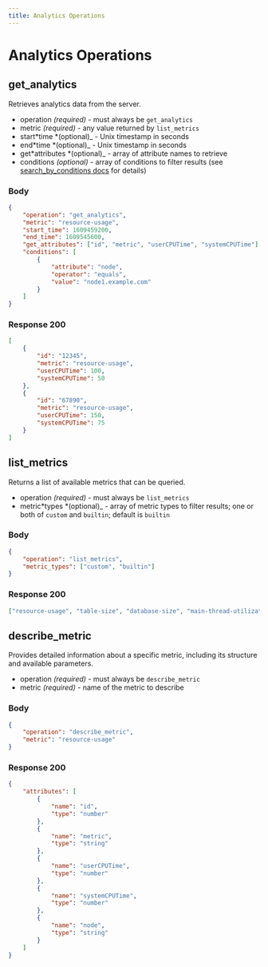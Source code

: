 ```yaml
---
title: Analytics Operations
---
```


# Analytics Operations

## get_analytics

Retrieves analytics data from the server.

- operation _(required)_ - must always be `get_analytics`
- metric _(required)_ - any value returned by `list_metrics`
- start*time *(optional)\_ - Unix timestamp in seconds
- end*time *(optional)\_ - Unix timestamp in seconds
- get*attributes *(optional)\_ - array of attribute names to retrieve
- conditions _(optional)_ - array of conditions to filter results (see [search_by_conditions docs](./nosql-operations) for details)

### Body

```json
{
	"operation": "get_analytics",
	"metric": "resource-usage",
	"start_time": 1609459200,
	"end_time": 1609545600,
	"get_attributes": ["id", "metric", "userCPUTime", "systemCPUTime"],
	"conditions": [
		{
			"attribute": "node",
			"operator": "equals",
			"value": "node1.example.com"
		}
	]
}
```

### Response 200

```json
[
	{
		"id": "12345",
		"metric": "resource-usage",
		"userCPUTime": 100,
		"systemCPUTime": 50
	},
	{
		"id": "67890",
		"metric": "resource-usage",
		"userCPUTime": 150,
		"systemCPUTime": 75
	}
]
```

## list_metrics

Returns a list of available metrics that can be queried.

- operation _(required)_ - must always be `list_metrics`
- metric*types *(optional)\_ - array of metric types to filter results; one or both of `custom` and `builtin`; default is `builtin`

### Body

```json
{
	"operation": "list_metrics",
	"metric_types": ["custom", "builtin"]
}
```

### Response 200

```json
["resource-usage", "table-size", "database-size", "main-thread-utilization", "utilization", "storage-volume"]
```

## describe_metric

Provides detailed information about a specific metric, including its structure and available parameters.

- operation _(required)_ - must always be `describe_metric`
- metric _(required)_ - name of the metric to describe

### Body

```json
{
	"operation": "describe_metric",
	"metric": "resource-usage"
}
```

### Response 200

```json
{
	"attributes": [
		{
			"name": "id",
			"type": "number"
		},
		{
			"name": "metric",
			"type": "string"
		},
		{
			"name": "userCPUTime",
			"type": "number"
		},
		{
			"name": "systemCPUTime",
			"type": "number"
		},
		{
			"name": "node",
			"type": "string"
		}
	]
}
```
